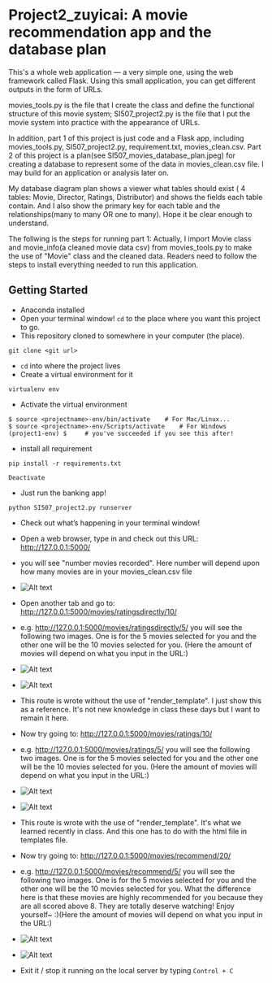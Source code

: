# Project2_zuyicai: A movie recommendation app and the database plan

This's a whole web application — a very simple one, using the web framework called Flask. Using this small application, you can get different outputs in the form of URLs.

movies_tools.py is the file that I create the class and define the functional structure of this movie system; SI507_project2.py is the file that I put the movie system into practice with the appearance of URLs.

In addition, part 1 of this project is just code and a Flask app, including movies_tools.py, SI507_project2.py, requirement.txt, movies_clean.csv. Part 2 of this project is a plan(see SI507_movies_database_plan.jpeg) for creating a database to represent some of the data in movies_clean.csv file. I may build for an application or analysis later on.

My database diagram plan shows a viewer what tables should exist ( 4 tables: Movie, Director, Ratings, Distributor) and shows the fields each table contain. And I also show the primary key for each table and the relationships(many to many OR one to many). Hope it be clear enough to understand.

The follwing is the steps for running part 1:
Actually, I import Movie class and movie_info(a cleaned movie data csv) from movies_tools.py to make the use of "Movie" class and the cleaned data. Readers need to follow the steps to install everything needed to run this application.


## Getting Started

* Anaconda installed
* Open your terminal window! `cd` to the place where you want this project to go.
* This repository cloned to somewhere in your computer (the place).
```
git clone <git url>
```
* `cd` into where the project lives
* Create a virtual environment for it
```
virtualenv env
```
* Activate the virtual environment
```
$ source <projectname>-env/bin/activate    # For Mac/Linux...
$ source <projectname>-env/Scripts/activate    # For Windows
(project1-env) $     # you've succeeded if you see this after!
```
* install all requirement
```
pip install -r requirements.txt
```
```
Deactivate
```
* Just run the banking app!
```
python SI507_project2.py runserver
```
* Check out what’s happening in your terminal window!
* Open a web browser, type in and check out this URL:
http://127.0.0.1:5000/
* you will see "number movies recorded". Here number will depend upon how many movies are in your movies_clean.csv file
* ![Alt text](https://github.com/zuyicai/image/blob/master/h2.png)

* Open another tab and go to:
http://127.0.0.1:5000/movies/ratingsdirectly/10/
* e.g. http://127.0.0.1:5000/movies/ratingsdirectly/5/ you will see the following two images. One is for the 5 movies selected for you and the other one will be the 10 movies selected for you. (Here the amount of movies will depend on what you input in the URL:<amt>)
* ![Alt text](https://github.com/zuyicai/image/blob/master/10directly2.png)
* ![Alt text](https://github.com/zuyicai/image/blob/master/5directly2.png)
* This route is wrote without the use of "render_template". I just show this as a reference. It's not new knowledge in class these days but I want to remain it here.

* Now try going to:
http://127.0.0.1:5000/movies/ratings/10/
* e.g. http://127.0.0.1:5000/movies/ratings/5/ you will see the following two images. One is for the 5 movies selected for you and the other one will be the 10 movies selected for you. (Here the amount of movies will depend on what you input in the URL:<amt>)
* ![Alt text](https://github.com/zuyicai/image/blob/master/10rate2.png)
* ![Alt text](https://github.com/zuyicai/image/blob/master/5rate2.png)
* This route is wrote with the use of "render_template". It's what we learned recently in class. And this one has to do with the html file in templates file.

* Now try going to:
http://127.0.0.1:5000/movies/recommend/20/
* e.g. http://127.0.0.1:5000/movies/recommend/5/ you will see the following two images. One is for the 5 movies selected for you and the other one will be the 10 movies selected for you. What the difference here is that these movies are highly recommended for you because they are all scored above 8. They are totally deserve watching! Enjoy yourself~ :)(Here the amount of movies will depend on what you input in the URL:<amt>)
* ![Alt text](https://github.com/zuyicai/image/blob/master/10recom2.png)
* ![Alt text](https://github.com/zuyicai/image/blob/master/5recom2.png)

* Exit it / stop it running on the local server by typing `Control + C`
